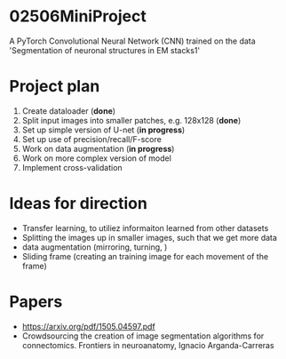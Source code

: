 # 02506MiniProject
A PyTorch Convolutional Neural Network (CNN) trained on the data 'Segmentation of neuronal structures in EM stacks1'

# Project plan
1) Create dataloader (**done**)
2) Split input images into smaller patches, e.g. 128x128 (**done**)
3) Set up simple version of U-net (**in progress**)
4) Set up use of precision/recall/F-score 
5) Work on data augmentation (**in progress**)
6) Work on more complex version of model
7) Implement cross-validation

# Ideas for direction
- Transfer learning, to utiliez informaiton learned from other datasets
- Splitting the images up in smaller images, such that we get more data
- data augmentation (mirroring, turning, )
- Sliding frame (creating an training image for each movement of the frame)


# Papers
- https://arxiv.org/pdf/1505.04597.pdf
- Crowdsourcing the creation of image segmentation algorithms for connectomics. Frontiers in neuroanatomy, Ignacio Arganda-Carreras


